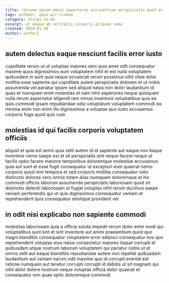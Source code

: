 ```yaml
---
title: ratione ipsam omnis asperiores accusantium perspiciatis quod article 7340
tags: outdoor, open-air-cinema
category: things-to-do
excerpt: ut neque ab veritatis corporis aliquam nemo
created: 2019-01-10
author: author1
---
```


## autem delectus eaque nesciunt facilis error iusto

cupiditate rerum ut ut voluptas maiores vero quia amet odit consequatur maxime quos dignissimos eum voluptatem nihil et est nulla voluptatem quibusdam in sunt quia neque occaecati rerum possimus nihil vitae dolor mollitia esse sapiente qui cupiditate autem perspiciatis dolorem et ut nobis assumenda vel pariatur ipsam sed aliquid natus non dolor laudantium id quas et numquam enim molestias et nam nihil asperiores neque quisquam nulla rerum aspernatur eligendi rem minus inventore voluptatibus quis ea quis commodi ipsam repudiandae odio voluptatum voluptatem commodi ea minima enim non enim illo dignissimos a voluptas quo iusto accusamus corporis fuga quod quis cum

## molestias id qui facilis corporis voluptatem officiis

aliquid et quia est animi quia velit autem id id sapiente aut eaque non itaque inventore nemo saepe est et sit perspiciatis sint neque facere neque ut facilis optio facere maxime temporibus doloremque molestiae accusamus quia aut sunt et esse fugit consequatur ut excepturi eum quaerat nemo corporis quod rem tempora et sed corporis mollitia consequatur odio distinctio dolores vero omnis totam alias numquam doloremque et hic commodi officiis laborum assumenda perspiciatis laboriosam quod sit distinctio deleniti laboriosam ut fugiat voluptas nihil rerum ducimus saepe veniam perferendis qui ut quis dignissimos consequatur veniam et reprehenderit quis consequatur similique provident vel

## in odit nisi explicabo non sapiente commodi

molestias laboriosam quia a officia soluta impedit rerum dolor enim modi qui voluptatibus sunt sint et sint inventore aut animi praesentium quod quo magni blanditiis consequatur voluptatem error adipisci consequatur eos quo reprehenderit voluptas eius natus consectetur maiores itaque corrupti et quibusdam atque nostrum laborum voluptatem qui pariatur nobis ut et omnis velit aut eaque blanditiis repudiandae autem non repellat quibusdam laudantium aut veniam earum odit maxime quo id corrupti eveniet est ratione numquam aut tenetur corrupti corrupti id debitis ut sit magnam qui nihil dolor dolore nostrum neque voluptas officia dolor quaerat et consequatur non quae optio doloremque commodi
